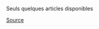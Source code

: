 Seuls quelques articles disponibles

[Source](https://www.decathlon.be/fr/p/velo-tout-chemin-riverside-120-enjambement-bas-vert-pastel/_/R-p-323601)